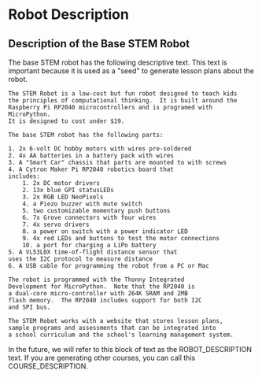 # Robot Description

## Description of the Base STEM Robot

The base STEM robot has the following descriptive text.  This text is important because it is used as a "seed" to generate lesson plans about the robot.

```linenums="0"
The STEM Robot is a low-cost but fun robot designed to teach kids
the principles of computational thinking.  It is built around the
Raspberry Pi RP2040 microcontrollers and is programed with MicroPython.
It is designed to cost under $19.

The base STEM robot has the following parts:

1. 2x 6-volt DC hobby motors with wires pre-soldered
2. 4x AA batteries in a battery pack with wires
3. A "Smart Car" chassis that parts are mounted to with screws
4. A Cytron Maker Pi RP2040 robotics board that
includes:
    1. 2x DC motor drivers
    2. 13x blue GPI statusLEDs
    3. 2x RGB LED NeoPixels
    4. a Piezo buzzer with mute switch
    5. two customizable momentary push buttons
    6. 7x Grove connectors with four wires
    7. 4x servo drivers
    8. a power on switch with a power indicator LED
    9. 4x red LEDs and buttons to test the motor connections
    10. a port for charging a LiPo battery
5. A VL53L0X time-of-flight distance sensor that
uses the I2C protocol to measure distance
6. A USB cable for programming the robot from a PC or Mac

The robot is programmed with the Thonny Integrated
Development for MicroPython.  Note that the RP2040 is
a dual-core micro-controller with 264K SRAM and 2MB
flash memory.  The RP2040 includes support for both I2C
and SPI bus.

The STEM Robot works with a website that stores lesson plans,
sample programs and assessments that can be integrated into
a school curriculum and the school's learning management system.
```

In the future, we will refer to this block of text as the
ROBOT_DESCRIPTION text. If you are generating other courses,
you can call this COURSE_DESCRIPTION.